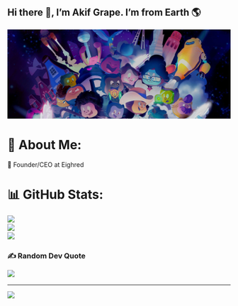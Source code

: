 ## Hi there 👋, I’m Akif Grape. I’m from Earth 🌎

![](https://github.com/akifgrape/akifgrape/blob/main/133268513-5bfe2f93-4402-42c9-a403-81c9e86934b6.jpeg)


# 🌌 About Me:
🔭 Founder/CEO at Eighred<br>

# 📊 GitHub Stats:
![](https://github-readme-stats.vercel.app/api?username=akifgrape&theme=dark&hide_border=true&include_all_commits=false&count_private=false)<br/>
![](https://github-readme-streak-stats.herokuapp.com/?user=akifgrape&theme=dark&hide_border=true)<br/>
![](https://github-readme-stats.vercel.app/api/top-langs/?username=akifgrape&theme=dark&hide_border=true&include_all_commits=false&count_private=false&layout=compact)

### ✍️ Random Dev Quote
![](https://quotes-github-readme.vercel.app/api?type=horizontal&theme=dark)

---
[![](https://visitcount.itsvg.in/api?id=akifgrape&icon=6&color=12)](https://visitcount.itsvg.in)
